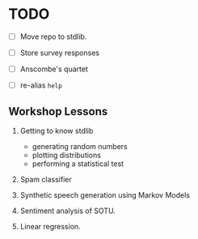 # TODO

* [ ] Move repo to stdlib.
* [ ] Store survey responses
* [ ] Anscombe's quartet
* [ ] re-alias `help`


## Workshop Lessons

1. Getting to know stdlib

   * generating random numbers
   * plotting distributions
   * performing a statistical test

2. Spam classifier

3. Synthetic speech generation using Markov Models

4. Sentiment analysis of SOTU.

5. Linear regression.
